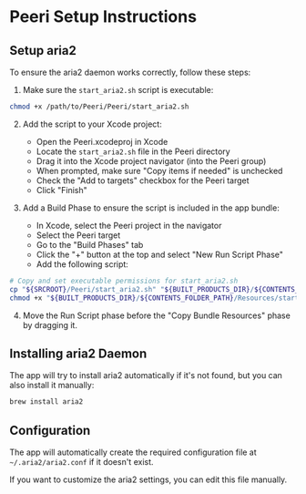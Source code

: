 # Peeri Setup Instructions

## Setup aria2

To ensure the aria2 daemon works correctly, follow these steps:

1. Make sure the `start_aria2.sh` script is executable:

```bash
chmod +x /path/to/Peeri/Peeri/start_aria2.sh
```

2. Add the script to your Xcode project:
   - Open the Peeri.xcodeproj in Xcode
   - Locate the `start_aria2.sh` file in the Peeri directory
   - Drag it into the Xcode project navigator (into the Peeri group)
   - When prompted, make sure "Copy items if needed" is unchecked
   - Check the "Add to targets" checkbox for the Peeri target
   - Click "Finish"

3. Add a Build Phase to ensure the script is included in the app bundle:
   - In Xcode, select the Peeri project in the navigator
   - Select the Peeri target
   - Go to the "Build Phases" tab
   - Click the "+" button at the top and select "New Run Script Phase"
   - Add the following script:

```bash
# Copy and set executable permissions for start_aria2.sh
cp "${SRCROOT}/Peeri/start_aria2.sh" "${BUILT_PRODUCTS_DIR}/${CONTENTS_FOLDER_PATH}/Resources/"
chmod +x "${BUILT_PRODUCTS_DIR}/${CONTENTS_FOLDER_PATH}/Resources/start_aria2.sh"
```

4. Move the Run Script phase before the "Copy Bundle Resources" phase by dragging it.

## Installing aria2 Daemon

The app will try to install aria2 automatically if it's not found, but you can also install it manually:

```bash
brew install aria2
```

## Configuration

The app will automatically create the required configuration file at `~/.aria2/aria2.conf` if it doesn't exist.

If you want to customize the aria2 settings, you can edit this file manually.